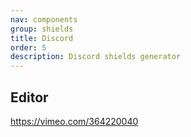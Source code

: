 ```yaml
---
nav: components
group: shields
title: Discord
order: 5
description: Discord shields generator
---
```


## Editor

<https://vimeo.com/364220040>

<code src="./index.tsx" inline></code>
